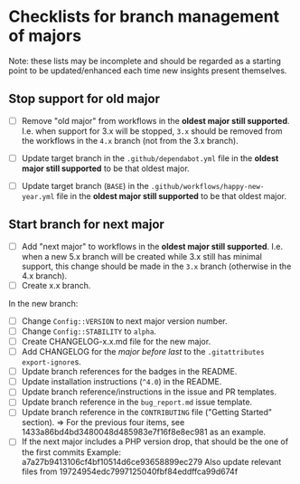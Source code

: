 # Checklists for branch management of majors

Note: these lists may be incomplete and should be regarded as a starting point to be updated/enhanced each time new insights present themselves.


## Stop support for old major

- [ ] Remove "old major" from workflows in the **oldest major still supported**.
    I.e. when support for 3.x will be stopped, `3.x` should be removed from the workflows in the `4.x` branch (not from the 3.x branch).
- [ ] Update target branch in the `.github/dependabot.yml` file in the **oldest major still supported** to be that oldest major.
- [ ] Update target branch (`BASE`) in the `.github/workflows/happy-new-year.yml` file in the **oldest major still supported** to be that oldest major.


## Start branch for next major

- [ ] Add "next major" to workflows in the **oldest major still supported**.
    I.e. when a new 5.x branch will be created while 3.x still has minimal support, this change should be made in the `3.x` branch (otherwise in the 4.x branch).
- [ ] Create x.x branch.

In the new branch:
- [ ] Change `Config::VERSION` to next major version number.
- [ ] Change `Config::STABILITY` to `alpha`.
- [ ] Create CHANGELOG-x.x.md file for the new major.
- [ ] Add CHANGELOG for the _major before last_ to the `.gitattributes` `export-ignore`s.
- [ ] Update branch references for the badges in the README.
- [ ] Update installation instructions (`^4.0`) in the README.
- [ ] Update branch reference/instructions in the issue and PR templates.
- [ ] Update branch reference in the `bug_report.md` issue template.
- [ ] Update branch reference in the `CONTRIBUTING` file ("Getting Started" section).
    => For the previous four items, see 1433a86bd4bd3480048d485983e7f16f8e8ec981 as an example.
- [ ] If the next major includes a PHP version drop, that should be the one of the first commits
    Example: a7a27b9413106cf4bf10514d6ce93658899ec279
    Also update relevant files from 19724954edc7997125040fbf84eddffca99d674f
